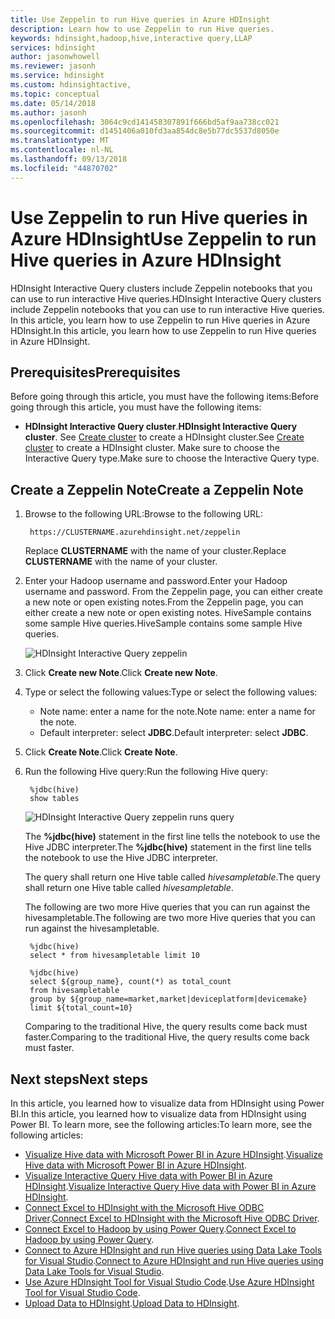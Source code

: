 ```yaml
---
title: Use Zeppelin to run Hive queries in Azure HDInsight
description: Learn how to use Zeppelin to run Hive queries.
keywords: hdinsight,hadoop,hive,interactive query,LLAP
services: hdinsight
author: jasonwhowell
ms.reviewer: jasonh
ms.service: hdinsight
ms.custom: hdinsightactive,
ms.topic: conceptual
ms.date: 05/14/2018
ms.author: jasonh
ms.openlocfilehash: 3064c9cd141458307891f666bd5af9aa738cc021
ms.sourcegitcommit: d1451406a010fd3aa854dc8e5b77dc5537d8050e
ms.translationtype: MT
ms.contentlocale: nl-NL
ms.lasthandoff: 09/13/2018
ms.locfileid: "44870702"
---
```

# <a name="use-zeppelin-to-run-hive-queries-in-azure-hdinsight"></a><span data-ttu-id="3be76-104">Use Zeppelin to run Hive queries in Azure HDInsight</span><span class="sxs-lookup"><span data-stu-id="3be76-104">Use Zeppelin to run Hive queries in Azure HDInsight</span></span> 

<span data-ttu-id="3be76-105">HDInsight Interactive Query clusters include Zeppelin notebooks that you can use to run interactive Hive queries.</span><span class="sxs-lookup"><span data-stu-id="3be76-105">HDInsight Interactive Query clusters include Zeppelin notebooks that you can use to run interactive Hive queries.</span></span> <span data-ttu-id="3be76-106">In this article, you learn how to use Zeppelin to run Hive queries in Azure HDInsight.</span><span class="sxs-lookup"><span data-stu-id="3be76-106">In this article, you learn how to use Zeppelin to run Hive queries in Azure HDInsight.</span></span> 

## <a name="prerequisites"></a><span data-ttu-id="3be76-107">Prerequisites</span><span class="sxs-lookup"><span data-stu-id="3be76-107">Prerequisites</span></span>
<span data-ttu-id="3be76-108">Before going through this article, you must have the following items:</span><span class="sxs-lookup"><span data-stu-id="3be76-108">Before going through this article, you must have the following items:</span></span>

* <span data-ttu-id="3be76-109">**HDInsight Interactive Query cluster**.</span><span class="sxs-lookup"><span data-stu-id="3be76-109">**HDInsight Interactive Query cluster**.</span></span> <span data-ttu-id="3be76-110">See [Create cluster](hadoop/apache-hadoop-linux-tutorial-get-started.md#create-cluster) to create a HDInsight cluster.</span><span class="sxs-lookup"><span data-stu-id="3be76-110">See [Create cluster](hadoop/apache-hadoop-linux-tutorial-get-started.md#create-cluster) to create a HDInsight cluster.</span></span>  <span data-ttu-id="3be76-111">Make sure to choose the Interactive Query type.</span><span class="sxs-lookup"><span data-stu-id="3be76-111">Make sure to choose the Interactive Query type.</span></span> 

## <a name="create-a-zeppelin-note"></a><span data-ttu-id="3be76-112">Create a Zeppelin Note</span><span class="sxs-lookup"><span data-stu-id="3be76-112">Create a Zeppelin Note</span></span>

1. <span data-ttu-id="3be76-113">Browse to the following URL:</span><span class="sxs-lookup"><span data-stu-id="3be76-113">Browse to the following URL:</span></span>

        https://CLUSTERNAME.azurehdinsight.net/zeppelin
    <span data-ttu-id="3be76-114">Replace **CLUSTERNAME** with the name of your cluster.</span><span class="sxs-lookup"><span data-stu-id="3be76-114">Replace **CLUSTERNAME** with the name of your cluster.</span></span>

2. <span data-ttu-id="3be76-115">Enter your Hadoop username and password.</span><span class="sxs-lookup"><span data-stu-id="3be76-115">Enter your Hadoop username and password.</span></span> <span data-ttu-id="3be76-116">From the Zeppelin page, you can either create a new note or open existing notes.</span><span class="sxs-lookup"><span data-stu-id="3be76-116">From the Zeppelin page, you can either create a new note or open existing notes.</span></span> <span data-ttu-id="3be76-117">HiveSample contains some sample Hive queries.</span><span class="sxs-lookup"><span data-stu-id="3be76-117">HiveSample contains some sample Hive queries.</span></span>  

    ![HDInsight Interactive Query zeppelin](./media/hdinsight-connect-hive-zeppelin/hdinsight-hive-zeppelin.png)
3. <span data-ttu-id="3be76-119">Click **Create new Note**.</span><span class="sxs-lookup"><span data-stu-id="3be76-119">Click **Create new Note**.</span></span>
4. <span data-ttu-id="3be76-120">Type or select the following values:</span><span class="sxs-lookup"><span data-stu-id="3be76-120">Type or select the following values:</span></span>

    - <span data-ttu-id="3be76-121">Note name: enter a name for the note.</span><span class="sxs-lookup"><span data-stu-id="3be76-121">Note name: enter a name for the note.</span></span>
    - <span data-ttu-id="3be76-122">Default interpreter: select **JDBC**.</span><span class="sxs-lookup"><span data-stu-id="3be76-122">Default interpreter: select **JDBC**.</span></span>

5. <span data-ttu-id="3be76-123">Click **Create Note**.</span><span class="sxs-lookup"><span data-stu-id="3be76-123">Click **Create Note**.</span></span>
6. <span data-ttu-id="3be76-124">Run the following Hive query:</span><span class="sxs-lookup"><span data-stu-id="3be76-124">Run the following Hive query:</span></span>

        %jdbc(hive)
        show tables

    ![HDInsight Interactive Query zeppelin runs query](./media/hdinsight-connect-hive-zeppelin/hdinsight-hive-zeppelin-query.png)

    <span data-ttu-id="3be76-126">The **%jdbc(hive)** statement in the first line tells the notebook to use the Hive JDBC interpreter.</span><span class="sxs-lookup"><span data-stu-id="3be76-126">The **%jdbc(hive)** statement in the first line tells the notebook to use the Hive JDBC interpreter.</span></span>

    <span data-ttu-id="3be76-127">The query shall return one Hive table called *hivesampletable*.</span><span class="sxs-lookup"><span data-stu-id="3be76-127">The query shall return one Hive table called *hivesampletable*.</span></span>

    <span data-ttu-id="3be76-128">The following are two more Hive queries that you can run against the hivesampletable.</span><span class="sxs-lookup"><span data-stu-id="3be76-128">The following are two more Hive queries that you can run against the hivesampletable.</span></span> 

        %jdbc(hive)
        select * from hivesampletable limit 10

        %jdbc(hive)
        select ${group_name}, count(*) as total_count
        from hivesampletable
        group by ${group_name=market,market|deviceplatform|devicemake}
        limit ${total_count=10}

    <span data-ttu-id="3be76-129">Comparing to the traditional Hive, the query results come back must faster.</span><span class="sxs-lookup"><span data-stu-id="3be76-129">Comparing to the traditional Hive, the query results come back must faster.</span></span>


## <a name="next-steps"></a><span data-ttu-id="3be76-130">Next steps</span><span class="sxs-lookup"><span data-stu-id="3be76-130">Next steps</span></span>
<span data-ttu-id="3be76-131">In this article, you learned how to visualize data from HDInsight using Power BI.</span><span class="sxs-lookup"><span data-stu-id="3be76-131">In this article, you learned how to visualize data from HDInsight using Power BI.</span></span>  <span data-ttu-id="3be76-132">To learn more, see the following articles:</span><span class="sxs-lookup"><span data-stu-id="3be76-132">To learn more, see the following articles:</span></span>

* <span data-ttu-id="3be76-133">[Visualize Hive data with Microsoft Power BI in Azure HDInsight](hadoop/apache-hadoop-connect-hive-power-bi.md).</span><span class="sxs-lookup"><span data-stu-id="3be76-133">[Visualize Hive data with Microsoft Power BI in Azure HDInsight](hadoop/apache-hadoop-connect-hive-power-bi.md).</span></span>
* <span data-ttu-id="3be76-134">[Visualize Interactive Query Hive data with Power BI in Azure HDInsight](./interactive-query/apache-hadoop-connect-hive-power-bi-directquery.md).</span><span class="sxs-lookup"><span data-stu-id="3be76-134">[Visualize Interactive Query Hive data with Power BI in Azure HDInsight](./interactive-query/apache-hadoop-connect-hive-power-bi-directquery.md).</span></span>
* <span data-ttu-id="3be76-135">[Connect Excel to HDInsight with the Microsoft Hive ODBC Driver](hadoop/apache-hadoop-connect-excel-hive-odbc-driver.md).</span><span class="sxs-lookup"><span data-stu-id="3be76-135">[Connect Excel to HDInsight with the Microsoft Hive ODBC Driver](hadoop/apache-hadoop-connect-excel-hive-odbc-driver.md).</span></span>
* <span data-ttu-id="3be76-136">[Connect Excel to Hadoop by using Power Query](hadoop/apache-hadoop-connect-excel-power-query.md).</span><span class="sxs-lookup"><span data-stu-id="3be76-136">[Connect Excel to Hadoop by using Power Query](hadoop/apache-hadoop-connect-excel-power-query.md).</span></span>
* <span data-ttu-id="3be76-137">[Connect to Azure HDInsight and run Hive queries using Data Lake Tools for Visual Studio](hadoop/apache-hadoop-visual-studio-tools-get-started.md).</span><span class="sxs-lookup"><span data-stu-id="3be76-137">[Connect to Azure HDInsight and run Hive queries using Data Lake Tools for Visual Studio](hadoop/apache-hadoop-visual-studio-tools-get-started.md).</span></span>
* <span data-ttu-id="3be76-138">[Use Azure HDInsight Tool for Visual Studio Code](hdinsight-for-vscode.md).</span><span class="sxs-lookup"><span data-stu-id="3be76-138">[Use Azure HDInsight Tool for Visual Studio Code](hdinsight-for-vscode.md).</span></span>
* <span data-ttu-id="3be76-139">[Upload Data to HDInsight](./hdinsight-upload-data.md).</span><span class="sxs-lookup"><span data-stu-id="3be76-139">[Upload Data to HDInsight](./hdinsight-upload-data.md).</span></span>
